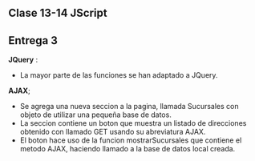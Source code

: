 ## Clase 13-14 JScript
## Entrega 3

**JQuery** :
- La mayor parte de las funciones se han adaptado a JQuery.

**AJAX**;
- Se agrega una nueva seccion a la pagina, llamada Sucursales con objeto de utilizar una pequeña base de datos.
- La seccion contiene un boton que muestra un listado de direcciones obtenido con llamado GET usando su abreviatura AJAX.
- El boton hace uso de la funcion mostrarSucursales que contiene el metodo AJAX, haciendo llamado a la base de datos local creada.
